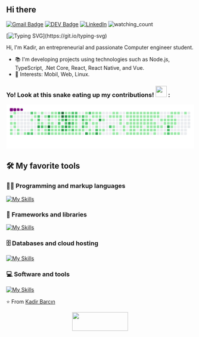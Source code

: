 ## Hi there
[![Gmail Badge](https://img.shields.io/badge/-Gmail-c14438?style=flat-square&logo=Gmail&logoColor=white&link=mailto:contact@kadirbarcin.net)](mailto:contact@kadirbarcin.com)
[![DEV Badge](https://img.shields.io/badge/-DEV.to-000?style=flat-square&logo=dev.to&logoColor=white&link=https://dev.to/cruznadin)](https://dev.to/cruznadin)
<a href="https://linkedin.com/in/kadir-barcin/" target="_blank"><img src="https://img.shields.io/badge/LinkedIn-%230077B5.svg?&style=flat-square&logo=linkedin&logoColor=white" alt="LinkedIn"></a>
<img src="https://komarev.com/ghpvc/?username=CruzNadin&color=brightgreen" alt="watching_count" />

[![Typing SVG](https://readme-typing-svg.herokuapp.com/?lines=I+am+Kadir;Welcome+to+my+github+profile.)](https://git.io/typing-svg)

Hi, I'm Kadir, an entrepreneurial and passionate Computer engineer student.

- :books: I'm developing projects using technologies such as Node.js, TypeScript, .Net Core, React, React Native, and Vue.
- :pushpin: Interests: Mobil, Web, Linux.

### Yo! Look at this snake eating up my contributions! <img src= "https://c.tenor.com/BczFoyx41WoAAAAj/swallowed-the-mighty-ones.gif" width= "30" height= "30">  :
  
![snake gif](https://raw.githubusercontent.com/CruzNadin/cruznadin/main/github-contribution-grid-snake.gif)

## 🛠️ My favorite tools

### 👨‍💻 Programming and markup languages
[![My Skills](https://skillicons.dev/icons?i=ts,js,nodejs,react,vue,next,html,css,tailwind,swift,androidstudio,kotlin,go,deno)](https://github.com/CruzNadin)

### 🧰 Frameworks and libraries
[![My Skills](https://skillicons.dev/icons?i=react,electron,express,arduino,webpack,vite,bootstrap,materialui,docker,github,jest,jquery,kafka,wordpress,electron)]([https://skillicons.dev](https://github.com/CruzNadin))

### 🗄️ Databases and cloud hosting
[![My Skills](https://skillicons.dev/icons?i=aws,gcp,netlify,azure,heroku,vercel,postgres,sqlite,mysql,mongodb)](https://github.com/CruzNadin)

### 💻 Software and tools
[![My Skills](https://skillicons.dev/icons?i=vscode,visualstudio,androidstudio,linux,atom,codepen,postman,xd,figma,stackoverflow)](https://github.com/CruzNadin)

⭐️ From [Kadir Barcın](https://github.com/CruzNadin)

<p align="center">
  <picture>
    <source srcset="https://kadirbarcin.net/imza-dark.png" media="(prefers-color-scheme: light)">
    <source srcset="https://kadirbarcin.net/imza-light.png" media="(prefers-color-scheme: dark)">
    <img src="https://kadirbarcin.net/imza-light.png" width="150" height="50" style="max-width: 100%; display: block; margin: 0 auto;">
  </picture>
</p>
